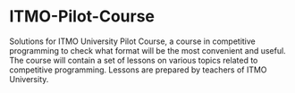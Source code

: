 # ITMO-Pilot-Course
Solutions for ITMO University Pilot Course, a course in competitive programming to check what format will be the most convenient and useful. The course will contain a set of lessons on various topics related to competitive programming. Lessons are prepared by teachers of ITMO University.
